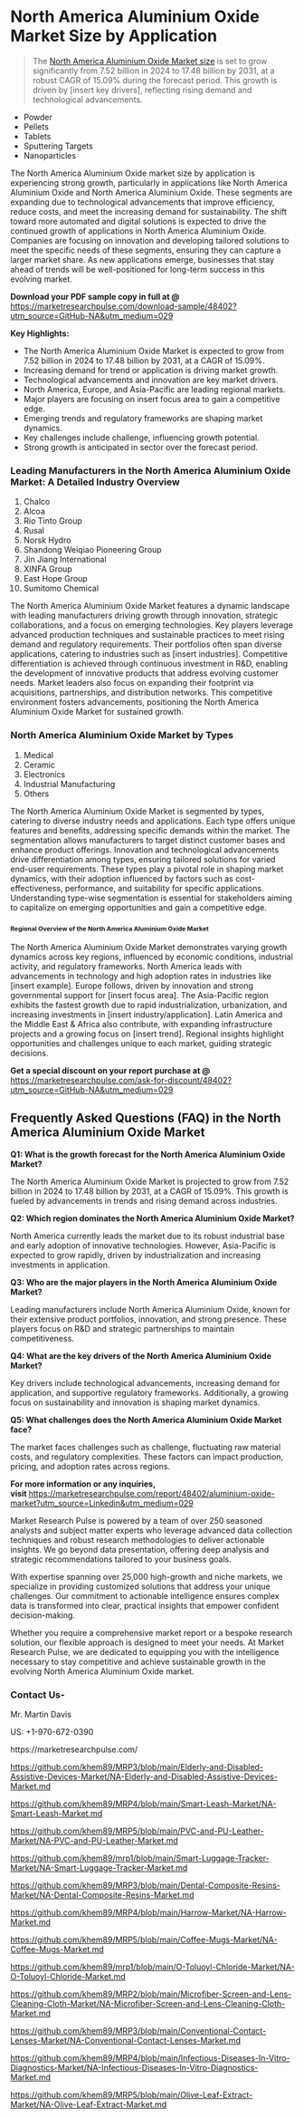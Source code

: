 <h1>North America Aluminium Oxide Market&nbsp;Size by Application</h1><blockquote><p>The <a href="https://marketresearchpulse.com/download-sample/48402?utm_source=GitHub-NA&amp;utm_medium=029">North America Aluminium Oxide Market size</a> is set to grow significantly from 7.52 billion in 2024 to 17.48 billion by 2031, at a robust CAGR of 15.09% during the forecast period. This growth is driven by [insert key drivers], reflecting rising demand and technological advancements.</p></blockquote><ul><li>Powder <li> Pellets <li> Tablets <li> Sputtering Targets <li> Nanoparticles</li></ul><p>The North America Aluminium Oxide market size by application is experiencing strong growth, particularly in applications like North America Aluminium Oxide and North America Aluminium Oxide. These segments are expanding due to technological advancements that improve efficiency, reduce costs, and meet the increasing demand for sustainability. The shift toward more automated and digital solutions is expected to drive the continued growth of applications in North America Aluminium Oxide. Companies are focusing on innovation and developing tailored solutions to meet the specific needs of these segments, ensuring they can capture a larger market share. As new applications emerge, businesses that stay ahead of trends will be well-positioned for long-term success in this evolving market.</p><p><strong>Download your PDF sample copy in full at @ </strong><a href="https://marketresearchpulse.com/download-sample/48402?utm_source=GitHub-NA&amp;utm_medium=029">https://marketresearchpulse.com/download-sample/48402?utm_source=GitHub-NA&amp;utm_medium=029</a></p><p><strong>Key Highlights: </strong></p><ul><li>The North America Aluminium Oxide Market is expected to grow from 7.52 billion in 2024 to 17.48 billion by 2031, at a CAGR of 15.09%.</li><li>Increasing demand for trend or application is driving market growth.</li><li>Technological advancements and innovation are key market drivers.</li><li>North America, Europe, and Asia-Pacific are leading regional markets.</li><li>Major players are focusing on insert focus area to gain a competitive edge.</li><li>Emerging trends and regulatory frameworks are shaping market dynamics.</li><li>Key challenges include challenge, influencing growth potential.</li><li>Strong growth is anticipated in sector over the forecast period.</li></ul><h3>Leading Manufacturers in the North America Aluminium Oxide Market: A Detailed Industry Overview</h3><ol><li>Chalco</li><li>Alcoa</li><li>Rio Tinto Group</li><li>Rusal</li><li>Norsk Hydro</li><li>Shandong Weiqiao Pioneering Group</li><li>Jin Jiang International</li><li>XINFA Group</li><li>East Hope Group</li><li>Sumitomo Chemical</li></ol><div class="flex max-w-full flex-col flex-grow"><div class="min-h-8 text-message flex w-full flex-col items-end gap-2 whitespace-normal break-words [.text-message+&amp;]:mt-5" dir="auto" data-message-author-role="assistant" data-message-id="fd8432e4-4910-450d-b182-61b7bfb0a01f" data-message-model-slug="gpt-4o"><div class="flex w-full flex-col gap-1 empty:hidden first:pt-[3px]"><div class="markdown prose w-full break-words dark:prose-invert light"><p>The North America Aluminium Oxide Market features a dynamic landscape with leading manufacturers driving growth through innovation, strategic collaborations, and a focus on emerging technologies. Key players leverage advanced production techniques and sustainable practices to meet rising demand and regulatory requirements. Their portfolios often span diverse applications, catering to industries such as [insert industries]. Competitive differentiation is achieved through continuous investment in R&amp;D, enabling the development of innovative products that address evolving customer needs. Market leaders also focus on expanding their footprint via acquisitions, partnerships, and distribution networks. This competitive environment fosters advancements, positioning the North America Aluminium Oxide Market for sustained growth.</p></div></div></div></div><h3>North America Aluminium Oxide Market by Types</h3><ol><li>Medical <li> Ceramic <li> Electronics <li> Industrial Manufacturing <li> Others</li></ol><div class="flex max-w-full flex-col flex-grow"><div class="min-h-8 text-message flex w-full flex-col items-end gap-2 whitespace-normal break-words [.text-message+&amp;]:mt-5" dir="auto" data-message-author-role="assistant" data-message-id="084470be-0bb7-4664-bddf-5156b4f41249" data-message-model-slug="gpt-4o-mini"><div class="flex w-full flex-col gap-1 empty:hidden first:pt-[3px]"><div class="markdown prose w-full break-words dark:prose-invert light"><p>The North America Aluminium Oxide Market is segmented by types, catering to diverse industry needs and applications. Each type offers unique features and benefits, addressing specific demands within the market. The segmentation allows manufacturers to target distinct customer bases and enhance product offerings. Innovation and technological advancements drive differentiation among types, ensuring tailored solutions for varied end-user requirements. These types play a pivotal role in shaping market dynamics, with their adoption influenced by factors such as cost-effectiveness, performance, and suitability for specific applications. Understanding type-wise segmentation is essential for stakeholders aiming to capitalize on emerging opportunities and gain a competitive edge.</p></div></div></div></div><h3><span style="font-size: 11px;">Regional Overview of the North America Aluminium Oxide Market</span></h3><div class="flex max-w-full flex-col flex-grow"><div class="min-h-8 text-message flex w-full flex-col items-end gap-2 whitespace-normal break-words [.text-message+&amp;]:mt-5" dir="auto" data-message-author-role="assistant" data-message-id="e9038762-ce64-4e30-91c9-9bd413514231" data-message-model-slug="gpt-4o-mini"><div class="flex w-full flex-col gap-1 empty:hidden first:pt-[3px]"><div class="markdown prose w-full break-words dark:prose-invert light"><p>The North America Aluminium Oxide Market demonstrates varying growth dynamics across key regions, influenced by economic conditions, industrial activity, and regulatory frameworks. North America leads with advancements in technology and high adoption rates in industries like [insert example]. Europe follows, driven by innovation and strong governmental support for [insert focus area]. The Asia-Pacific region exhibits the fastest growth due to rapid industrialization, urbanization, and increasing investments in [insert industry/application]. Latin America and the Middle East &amp; Africa also contribute, with expanding infrastructure projects and a growing focus on [insert trend]. Regional insights highlight opportunities and challenges unique to each market, guiding strategic decisions.</p></div></div></div></div><p><strong>Get a special discount on your report purchase at @ </strong><a href="https://marketresearchpulse.com/ask-for-discount/48402?utm_source=GitHub-NA&amp;utm_medium=029">https://marketresearchpulse.com/ask-for-discount/48402?utm_source=GitHub-NA&amp;utm_medium=029</a></p><h2>Frequently Asked Questions (FAQ) in the North America Aluminium Oxide Market</h2><p><strong>Q1: What is the growth forecast for the North America Aluminium Oxide Market?</strong></p><p>The North America Aluminium Oxide Market is projected to grow from 7.52 billion in 2024 to 17.48 billion by 2031, at a CAGR of 15.09%. This growth is fueled by advancements in trends and rising demand across industries.</p><p><strong>Q2: Which region dominates the North America Aluminium Oxide Market?</strong></p><p>North America currently leads the market due to its robust industrial base and early adoption of innovative technologies. However, Asia-Pacific is expected to grow rapidly, driven by industrialization and increasing investments in application.</p><p><strong>Q3: Who are the major players in the North America Aluminium Oxide Market?</strong></p><p>Leading manufacturers include North America Aluminium Oxide, known for their extensive product portfolios, innovation, and strong presence. These players focus on R&amp;D and strategic partnerships to maintain competitiveness.</p><p><strong>Q4: What are the key drivers of the North America Aluminium Oxide Market?</strong></p><p>Key drivers include technological advancements, increasing demand for application, and supportive regulatory frameworks. Additionally, a growing focus on sustainability and innovation is shaping market dynamics.</p><p><strong>Q5: What challenges does the North America Aluminium Oxide Market face?</strong></p><p>The market faces challenges such as challenge, fluctuating raw material costs, and regulatory complexities. These factors can impact production, pricing, and adoption rates across regions.</p><p><strong>For more information or any inquiries, visit&nbsp;</strong><a href="https://marketresearchpulse.com/report/48402/aluminium-oxide-market?utm_source=Linkedin&utm_medium=029">https://marketresearchpulse.com/report/48402/aluminium-oxide-market?utm_source=Linkedin&utm_medium=029</a></p><p>Market Research Pulse is powered by a team of over 250 seasoned analysts and subject matter experts who leverage advanced data collection techniques and robust research methodologies to deliver actionable insights. We go beyond data presentation, offering deep analysis and strategic recommendations tailored to your business goals.</p><p>With expertise spanning over 25,000 high-growth and niche markets, we specialize in providing customized solutions that address your unique challenges. Our commitment to actionable intelligence ensures complex data is transformed into clear, practical insights that empower confident decision-making.</p><p>Whether you require a comprehensive market report or a bespoke research solution, our flexible approach is designed to meet your needs. At Market Research Pulse, we are dedicated to equipping you with the intelligence necessary to stay competitive and achieve sustainable growth in the evolving North America Aluminium Oxide market.</p><h3><strong>Contact Us-</strong></h3><p>Mr. Martin Davis</p><p>US: +1-970-672-0390</p><p>https://marketresearchpulse.com/</p><p><a href="https://github.com/khem89/MRP3/blob/main/Elderly-and-Disabled-Assistive-Devices-Market/NA-Elderly-and-Disabled-Assistive-Devices-Market.md">https://github.com/khem89/MRP3/blob/main/Elderly-and-Disabled-Assistive-Devices-Market/NA-Elderly-and-Disabled-Assistive-Devices-Market.md</a></p><p><a href="https://github.com/khem89/MRP4/blob/main/Smart-Leash-Market/NA-Smart-Leash-Market.md">https://github.com/khem89/MRP4/blob/main/Smart-Leash-Market/NA-Smart-Leash-Market.md</a></p><p><a href="https://github.com/khem89/MRP5/blob/main/PVC-and-PU-Leather-Market/NA-PVC-and-PU-Leather-Market.md">https://github.com/khem89/MRP5/blob/main/PVC-and-PU-Leather-Market/NA-PVC-and-PU-Leather-Market.md</a></p><p><a href="https://github.com/khem89/mrp1/blob/main/Smart-Luggage-Tracker-Market/NA-Smart-Luggage-Tracker-Market.md">https://github.com/khem89/mrp1/blob/main/Smart-Luggage-Tracker-Market/NA-Smart-Luggage-Tracker-Market.md</a></p><p><a href="https://github.com/khem89/MRP3/blob/main/Dental-Composite-Resins-Market/NA-Dental-Composite-Resins-Market.md">https://github.com/khem89/MRP3/blob/main/Dental-Composite-Resins-Market/NA-Dental-Composite-Resins-Market.md</a></p><p><a href="https://github.com/khem89/MRP4/blob/main/Harrow-Market/NA-Harrow-Market.md">https://github.com/khem89/MRP4/blob/main/Harrow-Market/NA-Harrow-Market.md</a></p><p><a href="https://github.com/khem89/MRP5/blob/main/Coffee-Mugs-Market/NA-Coffee-Mugs-Market.md">https://github.com/khem89/MRP5/blob/main/Coffee-Mugs-Market/NA-Coffee-Mugs-Market.md</a></p><p><a href="https://github.com/khem89/mrp1/blob/main/O-Toluoyl-Chloride-Market/NA-O-Toluoyl-Chloride-Market.md">https://github.com/khem89/mrp1/blob/main/O-Toluoyl-Chloride-Market/NA-O-Toluoyl-Chloride-Market.md</a></p><p><a href="https://github.com/khem89/MRP2/blob/main/Microfiber-Screen-and-Lens-Cleaning-Cloth-Market/NA-Microfiber-Screen-and-Lens-Cleaning-Cloth-Market.md">https://github.com/khem89/MRP2/blob/main/Microfiber-Screen-and-Lens-Cleaning-Cloth-Market/NA-Microfiber-Screen-and-Lens-Cleaning-Cloth-Market.md</a></p><p><a href="https://github.com/khem89/MRP3/blob/main/Conventional-Contact-Lenses-Market/NA-Conventional-Contact-Lenses-Market.md">https://github.com/khem89/MRP3/blob/main/Conventional-Contact-Lenses-Market/NA-Conventional-Contact-Lenses-Market.md</a></p><p><a href="https://github.com/khem89/MRP4/blob/main/Infectious-Diseases-In-Vitro-Diagnostics-Market/NA-Infectious-Diseases-In-Vitro-Diagnostics-Market.md">https://github.com/khem89/MRP4/blob/main/Infectious-Diseases-In-Vitro-Diagnostics-Market/NA-Infectious-Diseases-In-Vitro-Diagnostics-Market.md</a></p><p><a href="https://github.com/khem89/MRP5/blob/main/Olive-Leaf-Extract-Market/NA-Olive-Leaf-Extract-Market.md">https://github.com/khem89/MRP5/blob/main/Olive-Leaf-Extract-Market/NA-Olive-Leaf-Extract-Market.md</a></p>
